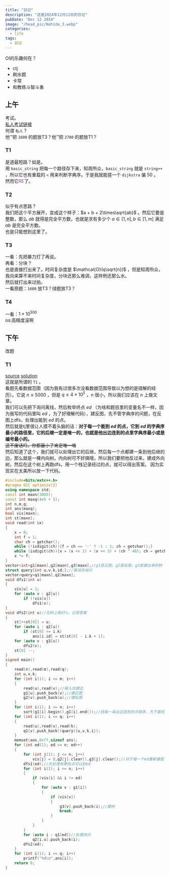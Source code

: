 ```yaml
---
title: "日记"
description: "这是2024年12月12日的日记"
pubDate: "Dec 12 2024"
image: "/head_pic/Nahida_3.webp"
categories:
  - life
tags:
  - 日记
---
```


OI的乐趣何在？

- ctj
- 刷水题
- 卡常
- 和教练斗智斗勇

## 上午
考试。  
<a href = "https://local.cwoi.com.cn:8443/contest/C0665" target = "_blank">私人考试链接</a>  
何谓 `私人` ?  
他™把 `1600` 的题放T3？他™把 `2700` 的题放T1？

### T1
是道最短路？如是。  
用 `basic_string` 把每一个路径存下来，知周所众，`basic_string` 就是 `string++` ，所以它也有重载的 `<` 用来判断字典序。于是我就能搓一个 `dijkstra` 骗 $50$ 。  
然而它<font color = "#9D3DCF">RE</font>了。

### T2
似乎有点思路？  
我们把这个平方展开，变成这个样子：$a + b + 2\times\sqrt{ab}$ 。然后它要是整数，那么 $ab$ 就得是完全平方数，也就是求有多少个 $a \in [1,n],b \in [1,m]$ 满足 $ab$ 是完全平方数。  
也是只能想到这里了。

### T3
一看：先把暴力打了再说。  
再看：分块？  
也是直接打出来了。时间复杂度是 $\mathcal{O}(q\sqrt{n})$ ，但是知周所众，我向来算不来时间复杂度，分块还那么难调，这样例还那么水。  
然后就打出来过拍。  
一看原题：`1600` 放T3？绿题放T3？

### T4
一看：$1\times 10^{500}$  
os:高精度滚啊

## 下午
改题

### T1
<a href = "https://www.luogu.com.cn/problem/CF864F" target = "_blank">source</a> <a href = "https://www.luogu.com.cn/article/ljxihhi9" target = "_blank">solution</a>  
这就是所谓的 `T1` 。  
看题先看数据范围（因为我有过很多次没看数据范围导致以为想的是错解的经历）。它说 $n \le 5000$ ，但是 $q \le 4 \times 10^5$ ，$n$ 很小，所以我们应该在 $n$ 上做文章。  
我们可以先把下询问离线，然后枚举终点 $ed$ （为啥和题目里的变量名不一样，因为我写的代码里叫 $ed$ ，为了好理解代码），建反图，先不管字典序的问题，在反图上dfs，处理出能到 $ed$ 的点。  
然后就是tj里很让人摸不着头脑的话：**对于每一个能到 $ed$ 的点，它到 $ed$ 的字典序最小的路径里，它的后继一定是唯一的，也就是他出边连到的点里字典序最小或是编号最小的。**  
~~这不废话吗，你都最小了肯定唯一咯~~  
然后知道了这个，我们就可以处理出它的后继，然后每一个点都建一条到他后继的边，那么就是一棵内向树。内向树可不好搞哦，所以我们要把他反过来，建成外向树。然后在这个树上再跑dfs，用一个栈记录经过的点，就可以得出答案。
因为实现实在太美所以放一下代码。
```cpp
#include<bits/extc++.h>
#pragma GCC optimize(2)
using namespace std;
const int maxn(3005);
const int maxq(4e5 + 5);
int n,m,q;
int ans[maxq];
bool vis[maxn];
int st[maxn];
void read(int &x)
{
    x = 0;
    int f = 1;
    char ch = getchar();
    while (!isdigit(ch)){f = ch == '-' ? -1 : 1; ch = getchar();}
    while (isdigit(ch)){x = (x << 1) + (x << 3) + (ch ^ 48); ch = getchar();}
    x *= f;
}
vector<int>g1[maxn],g2[maxn],g3[maxn];//g1是正图，g2是反图，g3是建出来的树
struct query{int u,v,k,id;};//离线存询问
vector<query>q1[maxn],q2[maxn];
void dfs1(int u)
{
    vis[u] = 1;
    for (auto v : g2[u])
        if (!vis[v])
            dfs1(v);
}
void dfs2(int u)//在树上跑dfs，记录答案
{
    st[++st[0]] = u;
    for (auto i : q2[u])
        if (st[0] >= i.k)
            ans[i.id] = st[st[0] - i.k + 1];
    for (auto v : g3[u])
        dfs2(v);
    st[0] --;
}
signed main()
{
    read(n),read(m),read(q);
    int u,v,k;
    for (int i(1); i <= m; i++)
    {
        read(u),read(v);//输入加建边
        g1[u].push_back(v);//建正图
        g2[v].push_back(u);//建反图
    }
    for (int i(1); i <= n; i++)
        sort(g1[i].begin(),g1[i].end());//给每一条出边连到的点排序，为下面找字典序最小做铺垫（死去的阅读理解忽然开始攻击我）
    for (int i(1); i <= q; i++)
    {
        read(u),read(v),read(k);
        q1[v].push_back((query){u,v,k,i});
    }
    memset(ans,0xff,sizeof ans);
    for (int ed(1); ed <= n; ed++)
    {
        for (int j(1); j <= n; j++)
            vis[j] = 0,q2[j].clear(),g3[j].clear();//对于每一个ed重新建图
        dfs1(ed);//先处理有哪些点可以到ed
        for (int i(1); i <= n; i++)
        {
            if (vis[i] && i != ed)
            {
                for (auto v : g1[i])
                {
                    if (vis[v])
                    {
                        g3[v].push_back(i);//建树
                        break;
                    }
                }
            }
        }
        for (auto i : q1[ed])//处理询问
            q2[i.u].push_back(i);
        dfs2(ed);
    }
    for (int i(1); i <= q; i++)
        printf("%d\n",ans[i]);
    return 0;
}
```